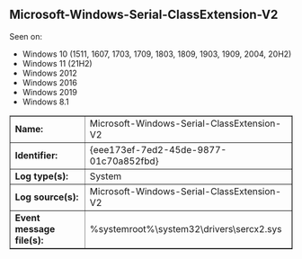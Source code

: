 ## Microsoft-Windows-Serial-ClassExtension-V2

Seen on:
* Windows 10 (1511, 1607, 1703, 1709, 1803, 1809, 1903, 1909, 2004, 20H2)
* Windows 11 (21H2)
* Windows 2012
* Windows 2016
* Windows 2019
* Windows 8.1

<table border="1" class="docutils">
  <tbody>
    <tr>
      <td><b>Name:</b></td>
      <td>Microsoft-Windows-Serial-ClassExtension-V2</td>
    </tr>
    <tr>
      <td><b>Identifier:</b></td>
      <td>{eee173ef-7ed2-45de-9877-01c70a852fbd}</td>
    </tr>
    <tr>
      <td><b>Log type(s):</b></td>
      <td>System</td>
    </tr>
    <tr>
      <td><b>Log source(s):</b></td>
      <td>Microsoft-Windows-Serial-ClassExtension-V2</td>
    </tr>
    <tr>
      <td><b>Event message file(s):</b></td>
      <td>%systemroot%\system32\drivers\sercx2.sys</td>
    </tr>
  </tbody>
</table>

&nbsp;

